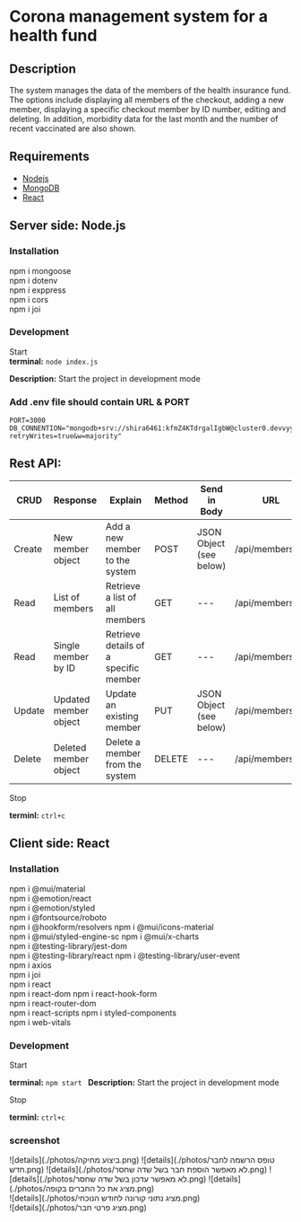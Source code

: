 
# Corona management system for a health fund

## Description
The system manages the data of the members of the health insurance fund.
The options include displaying all members of the checkout, adding a new member, displaying a specific checkout member by ID number, editing and deleting.
In addition, morbidity data for the last month and the number of recent vaccinated are also shown.

## Requirements 
- [Nodejs](https://nodejs.org) 
- [MongoDB](https://www.mongodb.com) 
- [React](https://react.dev/)

## Server side: Node.js 

### Installation
npm i mongoose  
npm i dotenv  
npm i exppress  
npm i cors  
npm i joi  

### Development
Start  
**terminal:** `node index.js ` 

**Description:** Start the project in development mode
### Add .env file should contain URL & PORT
    PORT=3000
    DB_CONNENTION="mongodb+srv://shira6461:kfmZ4KTdrgalIgbW@cluster0.devvyyu.mongodb.net/project?retryWrites=true&w=majority"


## Rest API:

| CRUD   | Response              | Explain                 | Method | Send in Body | URL                  |
|--------|-----------------------|------------------------|--------|--------------|-----------------------|
| Create | New member object       | Add a new member to the system | POST   | JSON Object (see below) | /api/members           |
| Read   | List of members         | Retrieve a list of all members | GET    |    ---          | /api/members           |
| Read   | Single member by ID     | Retrieve details of a specific member | GET    | ---         | /api/members/:id       |
| Update | Updated member object   | Update an existing member | PUT    | JSON Object (see below) | /api/members/:id       |
| Delete | Deleted member object   | Delete a member from the system | DELETE | ---          | /api/members/:id       |
            

Stop

**terminl:** `ctrl+c`

## Client side: React 

### Installation
npm i @mui/material  
npm i @emotion/react  
npm i @emotion/styled  
npm i @fontsource/roboto  
npm i @hookform/resolvers 
npm i @mui/icons-material  
npm i @mui/styled-engine-sc
npm i @mui/x-charts  
npm i @testing-library/jest-dom  
npm i @testing-library/react 
npm i @testing-library/user-event  
npm i axios  
npm i joi  
npm i react  
npm i react-dom 
npm i react-hook-form  
npm i react-router-dom  
npm i react-scripts 
npm i styled-components  
npm i web-vitals   

### Development
Start

**terminal:** `npm start ` 
**Description:** Start the project in development mode
         
Stop

**terminl:** `ctrl+c`

### screenshot

![details](./photos/ביצוע מחיקה.png)
![details](./photos/טופס הרשמה לחבר חדש.png)
![details](./photos/לא מאפשר הוספת חבר בשל שדה שחסר.png)
![details](./photos/לא מאפשר עדכון בשל שדה שחסר.png)
![details](./photos/מציג את כל החברים בקופה.png)  
![details](./photos/מציג נתוני קורונה לחודש הנוכחי.png)  
![details](./photos/מציג פרטי חבר.png)  